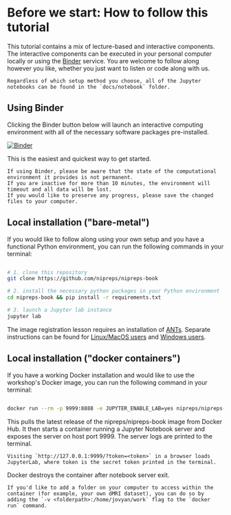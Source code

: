 # Before we start: How to follow this tutorial

This tutorial contains a mix of lecture-based and interactive components.
The interactive components can be executed in your personal computer locally or using the [Binder](https://jupyter.org/binder) service.
You are welcome to follow along however you like, whether you just want to listen or code along with us.

```{attention}
Regardless of which setup method you choose, all of the Jupyter notebooks can be found in the `docs/notebook` folder.
```

## <i class="fa fa-rocket" aria-hidden="true"></i> Using Binder

Clicking the Binder button below will launch an interactive computing environment with all of the necessary software packages pre-installed.

[![Binder](https://mybinder.org/badge_logo.svg)](https://mybinder.org/v2/gh/nipreps/nipreps-book/main)

This is the easiest and quickest way to get started.

```{attention}
If using Binder, please be aware that the state of the computational environment it provides is not permanent.
If you are inactive for more than 10 minutes, the environment will timeout and all data will be lost.
If you would like to preserve any progress, please save the changed files to your computer.
```

## <i class="fas fa-hammer"></i> Local installation ("bare-metal")

If you would like to follow along using your own setup and you have a functional Python environment, you can run the following commands in your terminal:

```bash

# 1. clone this repository
git clone https://github.com/nipreps/nipreps-book

# 2. install the necessary python packages in your Python environment
cd nipreps-book && pip install -r requirements.txt

# 3. launch a Jupyter lab instance
jupyter lab

```

The image registration lesson requires an installation of [ANTs](https://github.com/ANTsX/ANTs).
Separate instructions can be found for [Linux/MacOS users](https://github.com/ANTsX/ANTs/wiki/Compiling-ANTs-on-Linux-and-Mac-OS) and [Windows users](https://github.com/ANTsX/ANTs/wiki/Compiling-ANTs-on-Windows-10).

## <i class="fab fa-docker"></i> Local installation ("docker containers")

If you have a working Docker installation and would like to use the workshop's Docker image, you can run the following command in your terminal:

```bash

docker run --rm -p 9999:8888 -e JUPYTER_ENABLE_LAB=yes nipreps/nipreps-book:latest

```

This pulls the latest release of the nipreps/nipreps-book image from Docker Hub.
It then starts a container running a Jupyter Notebook server and exposes the server on host port 9999.
The server logs are printed to the terminal.

```{attention}
Visiting `http://127.0.0.1:9999/?token=<token>` in a browser loads JupyterLab, where token is the secret token printed in the terminal.
```

Docker destroys the container after notebook server exit.

```{tip}
If you'd like to add a folder on your computer to access within the container (for example, your own dMRI dataset), you can do so by adding the `-v <folderpath>:/home/jovyan/work` flag to the `docker run` command.
```
